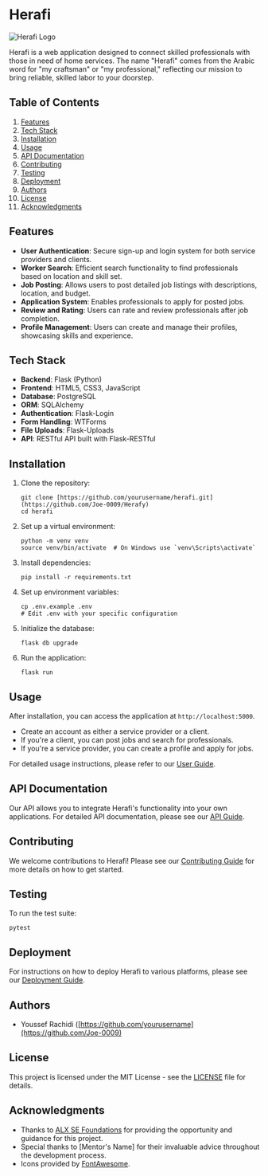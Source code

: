# Herafi

![Herafi Logo](https://placeholder-url.com/herafi-logo.png)

Herafi is a web application designed to connect skilled professionals with those in need of home services. The name "Herafi" comes from the Arabic word for "my craftsman" or "my professional," reflecting our mission to bring reliable, skilled labor to your doorstep.

## Table of Contents

1. [Features](#features)
2. [Tech Stack](#tech-stack)
3. [Installation](#installation)
4. [Usage](#usage)
5. [API Documentation](#api-documentation)
6. [Contributing](#contributing)
7. [Testing](#testing)
8. [Deployment](#deployment)
9. [Authors](#authors)
10. [License](#license)
11. [Acknowledgments](#acknowledgments)

## Features

- **User Authentication**: Secure sign-up and login system for both service providers and clients.
- **Worker Search**: Efficient search functionality to find professionals based on location and skill set.
- **Job Posting**: Allows users to post detailed job listings with descriptions, location, and budget.
- **Application System**: Enables professionals to apply for posted jobs.
- **Review and Rating**: Users can rate and review professionals after job completion.
- **Profile Management**: Users can create and manage their profiles, showcasing skills and experience.

## Tech Stack

- **Backend**: Flask (Python)
- **Frontend**: HTML5, CSS3, JavaScript
- **Database**: PostgreSQL
- **ORM**: SQLAlchemy
- **Authentication**: Flask-Login
- **Form Handling**: WTForms
- **File Uploads**: Flask-Uploads
- **API**: RESTful API built with Flask-RESTful

## Installation

1. Clone the repository:
   ```
   git clone [https://github.com/yourusername/herafi.git](https://github.com/Joe-0009/Herafy)
   cd herafi
   ```

2. Set up a virtual environment:
   ```
   python -m venv venv
   source venv/bin/activate  # On Windows use `venv\Scripts\activate`
   ```

3. Install dependencies:
   ```
   pip install -r requirements.txt
   ```

4. Set up environment variables:
   ```
   cp .env.example .env
   # Edit .env with your specific configuration
   ```

5. Initialize the database:
   ```
   flask db upgrade
   ```

6. Run the application:
   ```
   flask run
   ```

## Usage

After installation, you can access the application at `http://localhost:5000`. 

- Create an account as either a service provider or a client.
- If you're a client, you can post jobs and search for professionals.
- If you're a service provider, you can create a profile and apply for jobs.

For detailed usage instructions, please refer to our [User Guide](docs/USER_GUIDE.md).

## API Documentation

Our API allows you to integrate Herafi's functionality into your own applications. For detailed API documentation, please see our [API Guide](docs/API_GUIDE.md).

## Contributing

We welcome contributions to Herafi! Please see our [Contributing Guide](CONTRIBUTING.md) for more details on how to get started.

## Testing

To run the test suite:

```
pytest
```



## Deployment

For instructions on how to deploy Herafi to various platforms, please see our [Deployment Guide](docs/DEPLOYMENT.md).

## Authors

- Youssef Rachidi ([https://github.com/yourusername](https://github.com/Joe-0009)

## License

This project is licensed under the MIT License - see the [LICENSE](LICENSE) file for details.

## Acknowledgments

- Thanks to [ALX SE Foundations](https://www.alxafrica.com/) for providing the opportunity and guidance for this project.
- Special thanks to [Mentor's Name] for their invaluable advice throughout the development process.
- Icons provided by [FontAwesome](https://fontawesome.com/).
